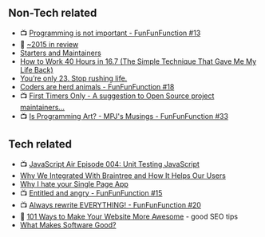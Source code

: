 ## Non-Tech related
- :tv: [Programming is not important - FunFunFunction #13](https://www.youtube.com/watch?v=5qkupdkdzAc)
- :notebook: [~2015 in review](https://medium.com/@sebmck/2015-in-review-51ac7035e272#.s0owq6to4)
- [Starters and Maintainers](http://jlongster.com/Starters-and-Maintainers)
- [How to Work 40 Hours in 16.7 (The Simple Technique That Gave Me My Life Back)](https://medium.com/life-learning/how-to-work-40-hours-in-16-7-the-simple-technique-that-gave-me-my-life-back-8f98ec011862#.t7sk3dvsy)
- [You’re only 23. Stop rushing life.](https://medium.com/life-tips/you-re-only-23-stop-rushing-life-d6ce19ee673c#.ry0ouo17y)
- [Coders are herd animals - FunFunFunction #18](https://youtu.be/lrf6xuFq1Ms)
- :tv: [First Timers Only - A suggestion to Open Source project maintainers…](https://medium.com/@kentcdodds/first-timers-only-78281ea47455#.itxzd7ki6)
- :tv: [Is Programming Art? - MPJ's Musings - FunFunFunction #33](https://youtu.be/MdlHgIJrQn0)

## Tech related
- :tv: [JavaScript Air Episode 004: Unit Testing JavaScript](https://www.youtube.com/watch?v=tfkUN8Jr9zY)
- [Why We Integrated With Braintree and How It Helps Our Users](https://medium.com/@jackiemjensen/why-we-integrated-with-braintree-and-how-it-helps-our-users-3a203fb588ef#.sulsb08po)
- [Why I hate your Single Page App](https://medium.com/@stilkov/why-i-hate-your-single-page-app-f08bb4ff9134#.3l7qcsld3)
- :tv: [Entitled and angry - FunFunFunction #15](https://youtu.be/LyQU1sdnAtM)
- :tv: [Always rewrite EVERYTHING! - FunFunFunction #20](https://youtu.be/XcUUY8ziTuk)
- :notebook: [101 Ways to Make Your Website More Awesome](https://www.awesomeweb.com/blog/make-website-awesome) - good SEO tips
- [What Makes Software Good?](https://medium.com/@mbostock/what-makes-software-good-943557f8a488#.q6g10tll8)
